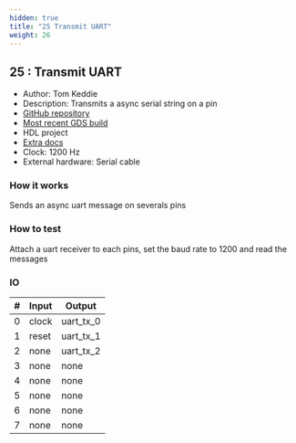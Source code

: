 ```yaml
---
hidden: true
title: "25 Transmit UART"
weight: 26
---
```


## 25 : Transmit UART

* Author: Tom Keddie
* Description: Transmits a async serial string on a pin
* [GitHub repository](https://github.com/TomKeddie/tinytapeout-2022-2a)
* [Most recent GDS build](https://github.com/TomKeddie/tinytapeout-2022-2a/actions/runs/3526907653)
* HDL project
* [Extra docs]()
* Clock: 1200 Hz
* External hardware: Serial cable



### How it works

Sends an async uart message on severals pins

### How to test

Attach a uart receiver to each pins, set the baud rate to 1200 and read the messages

### IO

| # | Input        | Output       |
|---|--------------|--------------|
| 0 | clock  | uart_tx_0 |
| 1 | reset  | uart_tx_1 |
| 2 | none  | uart_tx_2 |
| 3 | none  | none |
| 4 | none  | none |
| 5 | none  | none |
| 6 | none  | none |
| 7 | none  | none |
